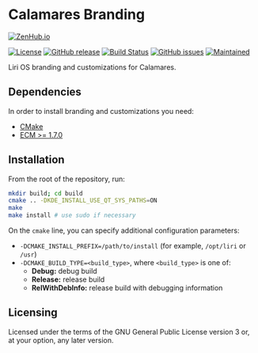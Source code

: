 Calamares Branding
==================

[![ZenHub.io](https://img.shields.io/badge/supercharged%20by-zenhub.io-blue.svg)](https://zenhub.io)

[![License](https://img.shields.io/badge/license-GPLv3.0-blue.svg)](https://www.gnu.org/licenses/gpl-3.0.html)
[![GitHub release](https://img.shields.io/github/release/lirios/calamares-branding.svg)](https://github.com/lirios/calamares-branding)
[![Build Status](https://travis-ci.org/lirios/calamares-branding.svg?branch=develop)](https://travis-ci.org/lirios/calamares-branding)
[![GitHub issues](https://img.shields.io/github/issues/lirios/calamares-branding.svg)](https://github.com/lirios/calamares-branding/issues)
[![Maintained](https://img.shields.io/maintenance/yes/2016.svg)](https://github.com/lirios/calamares-branding/commits/develop)

Liri OS branding and customizations for Calamares.

## Dependencies

In order to install branding and customizations you need:

 * [CMake](http://www.cmake.org)
 * [ECM >= 1.7.0](http://quickgit.kde.org/?p=extra-cmake-modules.git)

## Installation

From the root of the repository, run:

```sh
mkdir build; cd build
cmake .. -DKDE_INSTALL_USE_QT_SYS_PATHS=ON
make
make install # use sudo if necessary
```

On the `cmake` line, you can specify additional configuration parameters:

 * `-DCMAKE_INSTALL_PREFIX=/path/to/install` (for example, `/opt/liri` or `/usr`)
 * `-DCMAKE_BUILD_TYPE=<build_type>`, where `<build_type>` is one of:
   * **Debug:** debug build
   * **Release:** release build
   * **RelWithDebInfo:** release build with debugging information

## Licensing

Licensed under the terms of the GNU General Public License version 3 or,
at your option, any later version.

